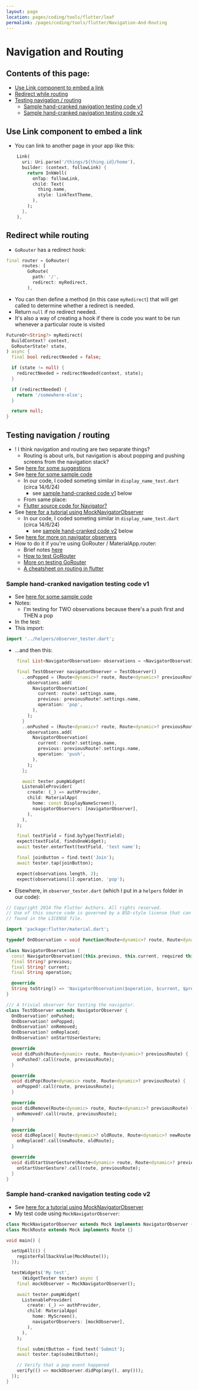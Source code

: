 ```yaml
---
layout: page
location: pages/coding/tools/flutter/leaf
permalink: /pages/coding/tools/flutter/Navigation-And-Routing
---
```


# Navigation and Routing

## Contents of this page:

- [Use Link component to embed a link](#use-link-component-to-embed-a-link)
- [Redirect while routing](#redirect-while-routing)
- [Testing navigation / routing](#testing-navigation--routing)
  - [Sample hand-cranked navigation testing code v1](#sample-hand-cranked-navigation-testing-code-v1)
  - [Sample hand-cranked navigation testing code v2](#sample-hand-cranked-navigation-testing-code-v2)

## Use Link component to embed a link

- You can link to another page in your app like this:

```dart
    Link(
      uri: Uri.parse('/things/${thing.id}/home'),
      builder: (context, followLink) {
        return InkWell(
          onTap: followLink,
          child: Text(
            thing.name,
            style: linkTextTheme,
          ),
        );
      },
    ),
```

## Redirect while routing

- `GoRouter` has a redirect hook:

```dart
final router = GoRouter(
      routes: [
        GoRoute(
          path: '/',
          redirect: myRedirect,
        ),
```

- You can then define a method (in this case `myRedirect`) that will get called to determine whether a redirect is needed.
- Return `null` if no redirect needed.
- It's also a way of creating a hook if there is code you want to be run whenever a particular route is visited

```dart
FutureOr<String?> myRedirect(
  BuildContext? context,
  GoRouterState? state,
) async {
  final bool redirectNeeded = false;

  if (state != null) {
    redirectNeeded = redirectNeeded(context, state);
  }

  if (redirectNeeded) {
    return '/somewhere-else';
  }

  return null;
}
```

## Testing navigation / routing

- ! I think navigation and routing are two separate things?
  - Routing is about urls, but navigation is about popping and pushing screens from the navigation stack?
- See [here for some suggestions](https://stackoverflow.com/questions/50704647/how-to-test-navigation-via-navigator-in-flutter)
- See [here for some sample code](https://github.com/flutter/flutter/blob/0aadb89764611741a84465bacd90ef1eecfd3efc/packages/flutter/test/widgets/navigator_test.dart#L277C5-L279C48)
  - In our code, I coded someting similar in `display_name_test.dart` (circa 14/6/24)
    - see [sample hand-cranked code v1](#sample-hand-cranked-navigation-testing-code-v1) below
  - From same place:
  - [Flutter source code for Navigator?](https://github.com/flutter/flutter/blob/0aadb89764611741a84465bacd90ef1eecfd3efc/packages/flutter/lib/src/widgets/navigator.dart#L3453)
- See [here for a tutorial using MockNavigatorObserver](https://iiro.dev/writing-widget-tests-for-navigation-events/)
  - In our code, I coded someting similar in `display_name_test.dart` (circa 14/6/24)
    - see [sample hand-cranked code v2](#sample-hand-cranked-navigation-testing-code-v2) below
- See [here for more on navigator observers](https://medium.com/@sumit.ghoshqa/understanding-routeobserver-in-flutter-309ce2997c27)
- How to do it if you're using GoRouter / MaterialApp.router:
  - Brief notes [here](https://github.com/flutter/flutter/issues/134239)
  - [How to test GoRouter](https://guillaume.bernos.dev/testing-go-router/)
  - [More on testing GoRouter](https://stackoverflow.com/questions/77703670/unable-to-test-navigation-using-gorouter-in-my-flutter-app)
  - [A cheatsheet on routing in flutter](https://medium.com/flutter-community/flutter-navigation-cheatsheet-a-guide-to-named-routing-dc642702b98c)

### Sample hand-cranked navigation testing code v1

- See [here for some sample code](https://github.com/flutter/flutter/blob/0aadb89764611741a84465bacd90ef1eecfd3efc/packages/flutter/test/widgets/navigator_test.dart#L277C5-L279C48)
- Notes:
  - I'm testing for TWO observations because there's a push first and THEN a pop
- In the test:
- This import:

```dart
import '../helpers/observer_tester.dart';
```

- ...and then this:

```dart
    final List<NavigatorObservation> observations = <NavigatorObservation>[];

    final TestObserver navigatorObserver = TestObserver()
      ..onPopped = (Route<dynamic>? route, Route<dynamic>? previousRoute) {
        observations.add(
          NavigatorObservation(
            current: route?.settings.name,
            previous: previousRoute?.settings.name,
            operation: 'pop',
          ),
        );
      }
      ..onPushed = (Route<dynamic>? route, Route<dynamic>? previousRoute) {
        observations.add(
          NavigatorObservation(
            current: route?.settings.name,
            previous: previousRoute?.settings.name,
            operation: 'push',
          ),
        );
      };

      await tester.pumpWidget(
      ListenableProvider(
        create: (_) => authProvider,
        child: MaterialApp(
          home: const DisplayNameScreen(),
          navigatorObservers: [navigatorObserver],
        ),
      ),
    );

    final textField = find.byType(TextField);
    expect(textField, findsOneWidget);
    await tester.enterText(textField, 'test name');

    final joinButton = find.text('Join');
    await tester.tap(joinButton);

    expect(observations.length, 2);
    expect(observations[1].operation, 'pop');
```

- Elsewhere, in `observer_tester.dart` (which I put in a `helpers` folder in our code):

```dart
// Copyright 2014 The Flutter Authors. All rights reserved.
// Use of this source code is governed by a BSD-style license that can be
// found in the LICENSE file.

import 'package:flutter/material.dart';

typedef OnObservation = void Function(Route<dynamic>? route, Route<dynamic>? previousRoute);

class NavigatorObservation {
  const NavigatorObservation({this.previous, this.current, required this.operation});
  final String? previous;
  final String? current;
  final String operation;

  @override
  String toString() => 'NavigatorObservation($operation, $current, $previous)';
}

/// A trivial observer for testing the navigator.
class TestObserver extends NavigatorObserver {
  OnObservation? onPushed;
  OnObservation? onPopped;
  OnObservation? onRemoved;
  OnObservation? onReplaced;
  OnObservation? onStartUserGesture;

  @override
  void didPush(Route<dynamic> route, Route<dynamic>? previousRoute) {
    onPushed?.call(route, previousRoute);
  }

  @override
  void didPop(Route<dynamic> route, Route<dynamic>? previousRoute) {
    onPopped?.call(route, previousRoute);
  }

  @override
  void didRemove(Route<dynamic> route, Route<dynamic>? previousRoute) {
    onRemoved?.call(route, previousRoute);
  }

  @override
  void didReplace({ Route<dynamic>? oldRoute, Route<dynamic>? newRoute }) {
    onReplaced?.call(newRoute, oldRoute);
  }

  @override
  void didStartUserGesture(Route<dynamic> route, Route<dynamic>? previousRoute) {
    onStartUserGesture?.call(route, previousRoute);
  }
}
```

### Sample hand-cranked navigation testing code v2

- See [here for a tutorial using MockNavigatorObserver](https://iiro.dev/writing-widget-tests-for-navigation-events/)
- My test code using `MockNavigatorObserver`:

```dart
class MockNavigatorObserver extends Mock implements NavigatorObserver {}
class MockRoute extends Mock implements Route {}

void main() {

  setUpAll(() {
    registerFallbackValue(MockRoute());
  });

  testWidgets('My test',
      (WidgetTester tester) async {
    final mockObserver = MockNavigatorObserver();

    await tester.pumpWidget(
      ListenableProvider(
        create: (_) => authProvider,
        child: MaterialApp(
          home: MyScreen(),
          navigatorObservers: [mockObserver],
        ),
      ),
    );

    final submitButton = find.text('Submit');
    await tester.tap(submitButton);

    // Verify that a pop event happened
    verify(() => mockObserver.didPop(any(), any()));
  });
}
```